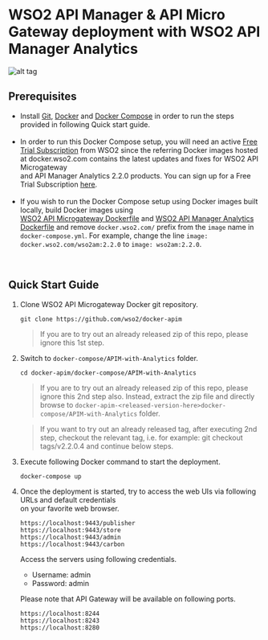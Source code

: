 # WSO2 API Manager & API Micro Gateway deployment with WSO2 API Manager Analytics

![alt tag](deployment-diagram.png)

## Prerequisites

 * Install [Git](https://git-scm.com/book/en/v2/Getting-Started-Installing-Git), [Docker](https://www.docker.com/get-docker) and [Docker Compose](https://docs.docker.com/compose/install/#install-compose)
   in order to run the steps provided in following Quick start guide. <br><br>
 * In order to run this Docker Compose setup, you will need an active [Free Trial Subscription](https://wso2.com/free-trial-subscription) 
   from WSO2 since the referring Docker images hosted at docker.wso2.com contains the latest updates and fixes for WSO2 API Microgateway <br>and 
   API Manager Analytics 2.2.0 products. You can sign up for a Free Trial Subscription [here](https://wso2.com/free-trial-subscription). <br><br>
 * If you wish to run the Docker Compose setup using Docker images built locally, build Docker images using <br> [WSO2 API Microgateway Dockerfile](../../dockerfiles/microgateway/README.md) and [WSO2 API Manager Analytics Dockerfile](../../dockerfiles/apim-analytics/README.md) and remove `docker.wso2.com/` prefix from the `image` name in `docker-compose.yml`.
   For example, change the line `image: docker.wso2.com/wso2am:2.2.0` to `image: wso2am:2.2.0`. <br>
  
<br>

## Quick Start Guide

1. Clone WSO2 API Microgateway Docker git repository.
   ```
   git clone https://github.com/wso2/docker-apim
   ```
   > If you are to try out an already released zip of this repo, please ignore this 1st step. 
   
2. Switch to `docker-compose/APIM-with-Analytics` folder.
   ```
   cd docker-apim/docker-compose/APIM-with-Analytics
   ```
   > If you are to try out an already released zip of this repo, please ignore this 2nd step also. 
    Instead, extract the zip file and directly browse to `docker-apim-<released-version-here>docker-compose/APIM-with-Analytics` folder. 
     
   > If you want to try out an already released tag, after executing 2nd step, checkout the relevant tag, 
    i.e. for example: git checkout tags/v2.2.0.4 and continue below steps.

3. Execute following Docker command to start the deployment.
   ```
   docker-compose up
   ```

4. Once the deployment is started, try to access the web UIs via following URLs and default credentials <br> 
   on your favorite web browser.

   ```
   https://localhost:9443/publisher
   https://localhost:9443/store
   https://localhost:9443/admin
   https://localhost:9443/carbon
   ```
   Access the servers using following credentials.
   
   * Username: admin <br>
   * Password: admin

   Please note that API Gateway will be available on following ports.
   ```
   https://localhost:8244
   https://localhost:8243
   https://localhost:8280
   ```
   
